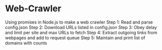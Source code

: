 # Web-Crawler
Using promises in Node.js to make a web crawler
Step 1: Read and parse config.json
Step 2: Download URLs listed in config.json
Step 3: Obey delay and limit per site and max URLs to fetch
Step 4: Extract outgoing links from webpages and add to request queue
Step 5: Maintain and print list of domains with counts

